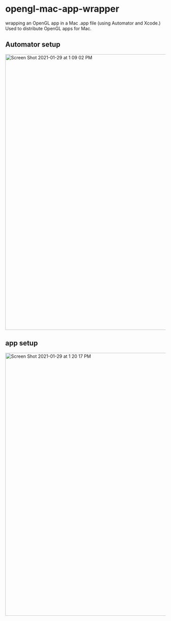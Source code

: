 # opengl-mac-app-wrapper 
wrapping an OpenGL app in a Mac .app file (using Automator and Xcode.) Used to distribute OpenGL apps for Mac.
## Automator setup
<img width="863" alt="Screen Shot 2021-01-29 at 1 09 02 PM" src="https://user-images.githubusercontent.com/56200546/106311450-2b0c1b80-6233-11eb-9470-7c0915f939a2.png">

## app setup
<img width="823" alt="Screen Shot 2021-01-29 at 1 20 17 PM" src="https://user-images.githubusercontent.com/56200546/106312516-c5209380-6234-11eb-9871-36f47a2f3f43.png">

